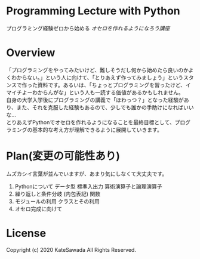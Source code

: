 # Programming Lecture with Python
プログラミング経験ゼロから始める
*オセロを作れるようになろう講座*

# Overview
「プログラミングをやってみたいけど、難しそうだし何から始めたら良いのかよくわからない。」という人に向けて、「とりあえず作ってみましょう」というスタンスで作った資料です。あるいは、「ちょっとプログラミングを習ったけど、イマイチよーわからんがな」という人も一読する価値があるかもしれません。  
自身の大学入学後にプログラミングの講義で「ほわっつ？」となった経験があり、また、それを克服した経験もあるので、少しでも誰かの手助けになればいいな…  
とりあえずPythonでオセロを作れるようになることを最終目標として、プログラミングの基本的な考え方が理解できるように展開していきます。

# Plan(変更の可能性あり)
ムズカシイ言葉が並んでいますが、あまり気にしなくて大丈夫です。  
1. Pythonについて データ型 標準入出力 算術演算子と論理演算子
2. 繰り返しと条件分岐 (内包表記) 関数
3. モジュールの利用 クラスとその利用
4. オセロ完成に向けて

# License
Copyright (c) 2020 KateSawada All Rights Reserved.
